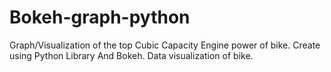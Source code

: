# Bokeh-graph-python
Graph/Visualization of the top Cubic Capacity Engine power of bike. Create using Python Library And Bokeh. Data visualization of bike.
